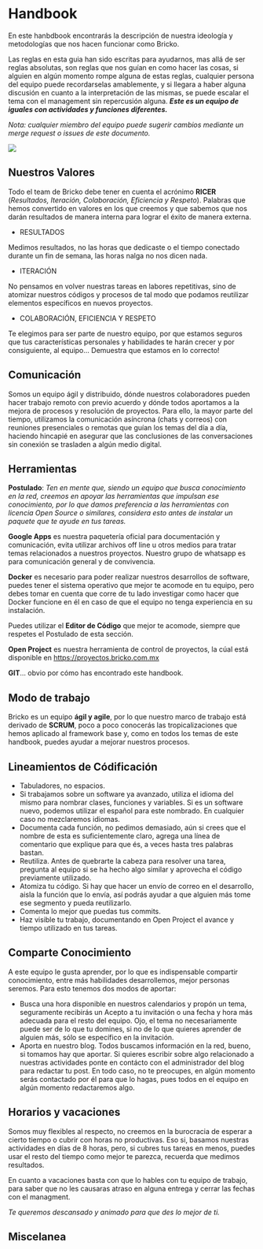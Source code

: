 # Handbook
En este hanbdbook encontrarás la descripción de nuestra ideología y metodologías que nos hacen funcionar como Bricko.

Las reglas en esta guia han sido escritas para ayudarnos, mas allá de ser reglas absolutas, son reglas que nos guían en como hacer las cosas, si alguien en algún momento rompe alguna de estas reglas, cualquier persona del equipo puede recordarselas amablemente, y si llegara a haber alguna discusión en cuanto a la interpretación de las mismas, se puede escalar el tema con el management sin repercusión alguna. ***Este es un equipo de iguales con actividades y funciones diferentes.***

*Nota: cualquier miembro del equipo puede sugerir cambios mediante un merge request o issues de este documento.*

![](https://avatars1.githubusercontent.com/u/53535603?s=200&v=4)

## Nuestros Valores

Todo el team de Bricko debe tener en cuenta el acrónimo **RICER** (*Resultados, Iteración, Colaboración, Eficiencia y Respeto*).
Palabras que hemos convertido en valores en los que creemos y que sabemos que nos darán resultados de manera interna para lograr el éxito de manera externa.
- RESULTADOS

Medimos resultados, no las horas que dedicaste o el tiempo conectado durante un fin de semana, las horas nalga no nos dicen nada.
- ITERACIÓN

No pensamos en volver nuestras tareas en labores repetitivas, sino de atomizar nuestros códigos y procesos de tal modo que podamos reutilizar elementos específicos en nuevos proyectos.
- COLABORACIÓN, EFICIENCIA Y RESPETO

Te elegimos para ser parte de nuestro equipo, por que estamos seguros que tus características personales y habilidades te harán crecer y por consiguiente, al equipo... Demuestra que estamos en lo correcto!



## Comunicación

Somos un equipo ágil y distribuido, dónde nuestros colaboradores pueden hacer trabajo remoto con previo acuerdo y dónde todos aportamos a la mejora de procesos y resolución de proyectos. Para ello, la mayor parte del tiempo, utilizamos la comunicación asíncrona (chats y correos) con reuniones presenciales o remotas que guían los temas del día a día, haciendo hincapié en asegurar que las conclusiones de las conversaciones sin conexión se trasladen a algún medio digital.


## Herramientas

**Postulado**: *Ten en mente que, siendo un equipo que busca conocimiento en la red, creemos en apoyar las herramientas que impulsan ese conocimiento, por lo que damos preferencia a las herramientas con licencia Open Source o similares, considera esto antes de instalar un paquete que te ayude en tus tareas.*

**Google Apps** es nuestra paquetería oficial para documentación y comunicación, evita utilizar archivos off line u otros medios para tratar temas relacionados a nuestros proyectos. Nuestro grupo de whatsapp es para comunicación general y de convivencia.

**Docker** es necesario para poder realizar nuestros desarrollos de software, puedes tener el sistema operativo que mejor te acomode en tu equipo, pero debes tomar en cuenta que corre de tu lado investigar como hacer que Docker funcione en él en caso de que el equipo no tenga experiencia en su instalación.

Puedes utilizar el **Editor de Código** que mejor te acomode, siempre que respetes el Postulado de esta sección.

**Open Project** es nuestra herramienta de control de proyectos, la cúal está disponible en https://proyectos.bricko.com.mx

**GIT**... obvio por cómo has encontrado este handbook.


## Modo de trabajo

Bricko es un equipo **ágil y agile**, por lo que nuestro marco de trabajo está derivado de **SCRUM**, poco a poco conocerás las tropicalizaciones que hemos aplicado al framework base y, como en todos los temas de este handbook, puedes ayudar a mejorar nuestros procesos.


## Lineamientos de Códificación

- Tabuladores, no espacios.
- Si trabajamos sobre un software ya avanzado, utiliza el idioma del mismo para nombrar clases, funciones y variables. Si es un software nuevo, podemos utilizar el español para este nombrado. En cualquier caso no mezclaremos idiomas.
- Documenta cada función, no pedimos demasiado, aún si crees que el nombre de esta es suficientemente claro, agrega una línea de comentario que explique para que és, a veces hasta tres palabras bastan.
- Reutiliza. Antes de quebrarte la cabeza para resolver una tarea, pregunta al equipo si se ha hecho algo similar y aprovecha el código previamente utilizado.
- Atomiza tu código. Si hay que hacer un envío de correo en el desarrollo, aisla la función que lo envía, así podrás ayudar a que alguien más tome ese segmento y pueda reutilizarlo.
- Comenta lo mejor que puedas tus commits.
- Haz visible tu trabajo, documentando en Open Project el avance y tiempo utilizado en tus tareas.


## Comparte Conocimiento

A este equipo le gusta aprender, por lo que es indispensable compartir conocimiento, entre más habilidades desarrollemos, mejor personas seremos. Para esto tenemos dos modos de aportar:
- Busca una hora disponible en nuestros calendarios y propón un tema, seguramente recibirás un Acepto a tu invitación o una fecha y hora más adecuada para el resto del equipo. Ojo, el tema no necesariamente puede ser de lo que tu domines, si no de lo que quieres aprender de alguien más, sólo se específico en la invitación.
- Aporta en nuestro blog. Todos buscamos información en la red, bueno, si tomamos hay que aportar. Si quieres escribir sobre algo relacionado a nuestras actividades ponte en contácto con el administrador del blog para redactar tu post. En todo caso, no te preocupes, en algún momento serás contactado por él para que lo hagas, pues todos en el equipo en algún momento redactaremos algo.


## Horarios y vacaciones

Somos muy flexibles al respecto, no creemos en la burocracia de esperar a cierto tiempo o cubrir con horas no productivas. Eso si, basamos nuestras actividades en días de 8 horas, pero, si cubres tus tareas en menos, puedes usar el resto del tiempo como mejor te parezca, recuerda que medimos resultados.

En cuanto a vacaciones basta con que lo hables con tu equipo de trabajo, para saber que no les causaras atraso en alguna entrega y cerrar las fechas con el managment.

*Te queremos descansado y animado para que des lo mejor de ti.*


## Miscelanea
